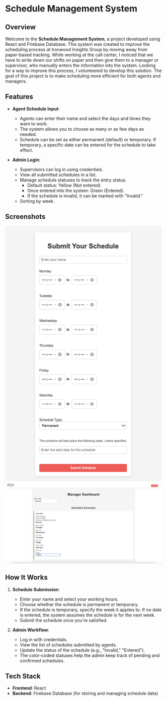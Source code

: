 # Schedule Management System

## Overview

Welcome to the **Schedule Management System**, a project developed using React and Firebase Database. This system was created to improve the scheduling process at Ironwood Insights Group by moving away from paper-based tracking. While working at the call center, I noticed that we have to write down our shifts on paper and then give them to a manager or supervisor, who manually enters the information into the system. Looking for a way to improve this process, I volunteered to develop this solution. The goal of this project is to make scheduling more efficient for both agents and managers.

## Features

- **Agent Schedule Input**: 
  - Agents can enter their name and select the days and times they want to work.
  - The system allows you to choose as many or as few days as needed.
  - Schedule can be set as either permanent (default) or temporary. If temporary, a specific date can be entered for the schedule to take effect.
  
- **Admin Login**: 
  - Supervisors can log in using credentials.
  - View all submitted schedules in a list.
  - Manage schedule statuses to track the entry status. 
    - Default status: Yellow (Not entered).
    - Once entered into the system: Green (Entered).
    - If the schedule is invalid, it can be marked with "Invalid."
  - Sorting by week. 

## Screenshots

![Agent View](/src/assets/AgentView.png)
![Manager View](/src/assets/ManagerView.png)

## How It Works

1. **Schedule Submission**:
   - Enter your name and select your working hours.
   - Choose whether the schedule is permanent or temporary.
   - If the schedule is temporary, specify the week it applies to. If no date is entered, the system assumes the schedule is for the next week.
   - Submit the schedule once you're satisfied.

2. **Admin Workflow**:
   - Log in with credentials.
   - View the list of schedules submitted by agents.
   - Update the status of the schedule (e.g., "Invalid," "Entered").
   - The color-coded statuses help the admin keep track of pending and confirmed schedules.

## Tech Stack

- **Frontend**: React
- **Backend**: Firebase Database (for storing and managing schedule data)